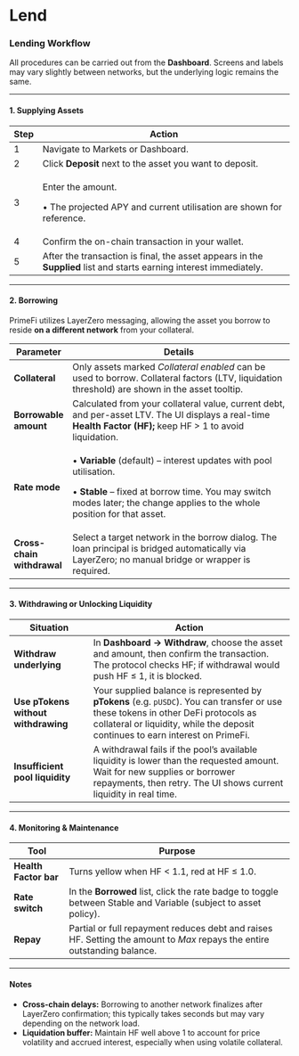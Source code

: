 # Lend

### Lending Workflow

All procedures can be carried out from the **Dashboard**. Screens and labels may vary slightly between networks, but the underlying logic remains the same.

***

#### 1. Supplying Assets

| Step | Action                                                                                                              |
| ---- | ------------------------------------------------------------------------------------------------------------------- |
| 1    | Navigate to Markets or Dashboard.                                                                                   |
| 2    | Click **Deposit** next to the asset you want to deposit.                                                            |
| 3    | <p>Enter the amount.</p><p>• The projected APY and current utilisation are shown for reference.</p>                 |
| 4    | Confirm the on-chain transaction in your wallet.                                                                    |
| 5    | After the transaction is final, the asset appears in the **Supplied** list and starts earning interest immediately. |

***

#### 2. Borrowing

PrimeFi utilizes LayerZero messaging, allowing the asset you borrow to reside **on a different network** from your collateral.

<table><thead><tr><th>Parameter</th><th width="402">Details</th></tr></thead><tbody><tr><td><strong>Collateral</strong></td><td>Only assets marked <em>Collateral enabled</em> can be used to borrow. Collateral factors (LTV, liquidation threshold) are shown in the asset tooltip.</td></tr><tr><td><strong>Borrowable amount</strong></td><td>Calculated from your collateral value, current debt, and per-asset LTV. The UI displays a real-time <strong>Health Factor (HF);</strong> keep HF > 1 to avoid liquidation.</td></tr><tr><td><strong>Rate mode</strong></td><td><p>• <strong>Variable</strong> (default) – interest updates with pool utilisation.</p><p>• <strong>Stable</strong> – fixed at borrow time. You may switch modes later; the change applies to the whole position for that asset.</p></td></tr><tr><td><strong>Cross-chain withdrawal</strong></td><td>Select a target network in the borrow dialog. The loan principal is bridged automatically via LayerZero; no manual bridge or wrapper is required.</td></tr></tbody></table>

***

#### 3. Withdrawing or Unlocking Liquidity

| Situation                           | Action                                                                                                                                                                                                                |
| ----------------------------------- | --------------------------------------------------------------------------------------------------------------------------------------------------------------------------------------------------------------------- |
| **Withdraw underlying**             | In **Dashboard → Withdraw**, choose the asset and amount, then confirm the transaction. The protocol checks HF; if withdrawal would push HF ≤ 1, it is blocked.                                                       |
| **Use pTokens without withdrawing** | Your supplied balance is represented by **pTokens** (e.g. `pUSDC`). You can transfer or use these tokens in other DeFi protocols as collateral or liquidity, while the deposit continues to earn interest on PrimeFi. |
| **Insufficient pool liquidity**     | A withdrawal fails if the pool’s available liquidity is lower than the requested amount. Wait for new supplies or borrower repayments, then retry. The UI shows current liquidity in real time.                       |

***

#### 4. Monitoring & Maintenance

| Tool                  | Purpose                                                                                                                  |
| --------------------- | ------------------------------------------------------------------------------------------------------------------------ |
| **Health Factor bar** | Turns yellow when HF < 1.1, red at HF ≤ 1.0.                                                                             |
| **Rate switch**       | In the **Borrowed** list, click the rate badge to toggle between Stable and Variable (subject to asset policy).          |
| **Repay**             | Partial or full repayment reduces debt and raises HF. Setting the amount to _Max_ repays the entire outstanding balance. |

***

#### Notes

* **Cross-chain delays:** Borrowing to another network finalizes after LayerZero confirmation; this typically takes seconds but may vary depending on the network load.
* **Liquidation buffer:** Maintain HF well above 1 to account for price volatility and accrued interest, especially when using volatile collateral.
